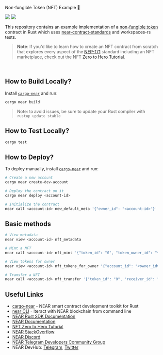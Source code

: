 Non-fungible Token (NFT) Example 👋 

[![](https://img.shields.io/badge/⋈%20Examples-Basics-green)](https://docs.near.org/tutorials/welcome)
[![](https://img.shields.io/badge/Contract-Rust-red)](contract-rs)

This repository contains an example implementation of a [non-fungible token] contract in Rust which uses [near-contract-standards] and workspaces-rs tests.

  [non-fungible token]: https://nomicon.io/Standards/NonFungibleToken/README.html
  [near-contract-standards]: https://github.com/near/near-sdk-rs/tree/master/near-contract-standards
  [near-workspaces-rs]: https://github.com/near/near-workspaces-rs

>**Note**: If you'd like to learn how to create an NFT contract from scratch that explores every aspect of the [NEP-171](https://github.com/near/NEPs/blob/master/neps/nep-0171.md) standard including an NFT marketplace, check out the NFT [Zero to Hero Tutorial](https://docs.near.org/tutorials/nfts/introduction).

<br />

## How to Build Locally?

Install [`cargo-near`](https://github.com/near/cargo-near) and run:

```bash
cargo near build
```

> Note: to avoid issues, be sure to update your Rust compiler with `rustup update stable`

## How to Test Locally?

```bash
cargo test
```

## How to Deploy?

To deploy manually, install [`cargo-near`](https://github.com/near/cargo-near) and run:

```bash
# Create a new account
cargo near create-dev-account

# Deploy the contract on it
cargo near deploy <account-id>

# Initialize the contract
near call <account-id> new_default_meta '{"owner_id": "<account-id>"}' --accountId <account-id>
```

## Basic methods
```bash
# View metadata
near view <account-id> nft_metadata

# Mint a NFT
near call <account-id> nft_mint '{"token_id": "0", "token_owner_id": "<account-id>", "token_metadata": { "title": "Olympus Mons", "description": "Tallest mountain in charted solar system", "media": "https://upload.wikimedia.org/wikipedia/commons/thumb/0/00/Olympus_Mons_alt.jpg/1024px-Olympus_Mons_alt.jpg", "copies": 1}}' --accountId <account-id> --deposit 0.1

# View tokens for owner
near view <account-id> nft_tokens_for_owner '{"account_id": "<owner_id>"}'

# Transfer a NFT
near call <account-id> nft_transfer '{"token_id": "0", "receiver_id": "<receiver-id>", "memo": "transfer ownership"}' --accountId <account-id> --depositYocto 1
```

## Useful Links

- [cargo-near](https://github.com/near/cargo-near) - NEAR smart contract development toolkit for Rust
- [near CLI](https://near.cli.rs) - Iteract with NEAR blockchain from command line
- [NEAR Rust SDK Documentation](https://docs.near.org/sdk/rust/introduction)
- [NEAR Documentation](https://docs.near.org)
- [NFT Zero to Hero Tutorial](https://docs.near.org/tutorials/nfts/introduction)
- [NEAR StackOverflow](https://stackoverflow.com/questions/tagged/nearprotocol)
- [NEAR Discord](https://near.chat)
- [NEAR Telegram Developers Community Group](https://t.me/neardev)
- NEAR DevHub: [Telegram](https://t.me/neardevhub), [Twitter](https://twitter.com/neardevhub)

